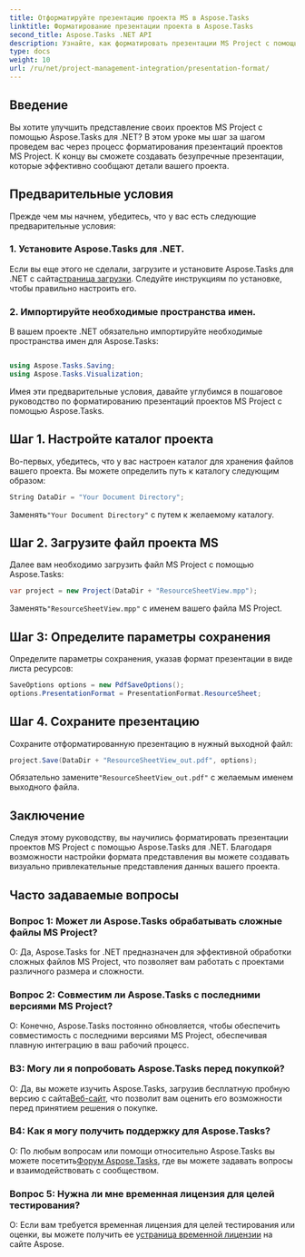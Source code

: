 ```yaml
---
title: Отформатируйте презентацию проекта MS в Aspose.Tasks
linktitle: Форматирование презентации проекта в Aspose.Tasks
second_title: Aspose.Tasks .NET API
description: Узнайте, как форматировать презентации MS Project с помощью Aspose.Tasks для .NET. Улучшите визуализацию и передачу деталей проекта без особых усилий.
type: docs
weight: 10
url: /ru/net/project-management-integration/presentation-format/
---
```

## Введение

Вы хотите улучшить представление своих проектов MS Project с помощью Aspose.Tasks для .NET? В этом уроке мы шаг за шагом проведем вас через процесс форматирования презентаций проектов MS Project. К концу вы сможете создавать безупречные презентации, которые эффективно сообщают детали вашего проекта.

## Предварительные условия

Прежде чем мы начнем, убедитесь, что у вас есть следующие предварительные условия:

### 1. Установите Aspose.Tasks для .NET.

 Если вы еще этого не сделали, загрузите и установите Aspose.Tasks для .NET с сайта[страница загрузки](https://releases.aspose.com/tasks/net/). Следуйте инструкциям по установке, чтобы правильно настроить его.

### 2. Импортируйте необходимые пространства имен.

В вашем проекте .NET обязательно импортируйте необходимые пространства имен для Aspose.Tasks:

```csharp

using Aspose.Tasks.Saving;
using Aspose.Tasks.Visualization;
```

Имея эти предварительные условия, давайте углубимся в пошаговое руководство по форматированию презентаций проектов MS Project с помощью Aspose.Tasks.

## Шаг 1. Настройте каталог проекта

Во-первых, убедитесь, что у вас настроен каталог для хранения файлов вашего проекта. Вы можете определить путь к каталогу следующим образом:

```csharp
String DataDir = "Your Document Directory";
```

 Заменять`"Your Document Directory"` с путем к желаемому каталогу.

## Шаг 2. Загрузите файл проекта MS

Далее вам необходимо загрузить файл MS Project с помощью Aspose.Tasks:

```csharp
var project = new Project(DataDir + "ResourceSheetView.mpp");
```

 Заменять`"ResourceSheetView.mpp"` с именем вашего файла MS Project.

## Шаг 3: Определите параметры сохранения

Определите параметры сохранения, указав формат презентации в виде листа ресурсов:

```csharp
SaveOptions options = new PdfSaveOptions();
options.PresentationFormat = PresentationFormat.ResourceSheet;
```

## Шаг 4. Сохраните презентацию

Сохраните отформатированную презентацию в нужный выходной файл:

```csharp
project.Save(DataDir + "ResourceSheetView_out.pdf", options);
```

 Обязательно замените`"ResourceSheetView_out.pdf"` с желаемым именем выходного файла.

## Заключение

Следуя этому руководству, вы научились форматировать презентации проектов MS Project с помощью Aspose.Tasks для .NET. Благодаря возможности настройки формата представления вы можете создавать визуально привлекательные представления данных вашего проекта.

## Часто задаваемые вопросы

### Вопрос 1: Может ли Aspose.Tasks обрабатывать сложные файлы MS Project?
О: Да, Aspose.Tasks for .NET предназначен для эффективной обработки сложных файлов MS Project, что позволяет вам работать с проектами различного размера и сложности.

### Вопрос 2: Совместим ли Aspose.Tasks с последними версиями MS Project?
О: Конечно, Aspose.Tasks постоянно обновляется, чтобы обеспечить совместимость с последними версиями MS Project, обеспечивая плавную интеграцию в ваш рабочий процесс.

### В3: Могу ли я попробовать Aspose.Tasks перед покупкой?
 О: Да, вы можете изучить Aspose.Tasks, загрузив бесплатную пробную версию с сайта[Веб-сайт](https://releases.aspose.com/), что позволит вам оценить его возможности перед принятием решения о покупке.

### В4: Как я могу получить поддержку для Aspose.Tasks?
 О: По любым вопросам или помощи относительно Aspose.Tasks вы можете посетить[Форум Aspose.Tasks](https://forum.aspose.com/c/tasks/15), где вы можете задавать вопросы и взаимодействовать с сообществом.

### Вопрос 5: Нужна ли мне временная лицензия для целей тестирования?
 О: Если вам требуется временная лицензия для целей тестирования или оценки, вы можете получить ее у[страница временной лицензии](https://purchase.aspose.com/temporary-license/) на сайте Aspose.